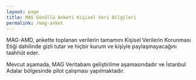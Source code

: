 ```yaml
---
layout: page
title: MAG Gönüllü Anketi Kişisel Veri Bilgileri
permalink: /mag-anket
---
```


MAG-AMD, ankette toplanan verilerin tamamını Kişisel Verilerin Korunması Etiği dahilinde gizli tutar ve hiçbir kurum ve kişiyle paylaşmayacağını taahhüt eder.

Mevcut aşamada, MAG Veritabanı geliştirilme aşamasındadır ve İstanbul Adalar bölgesinde pilot çalışması yapılmaktadır. 

